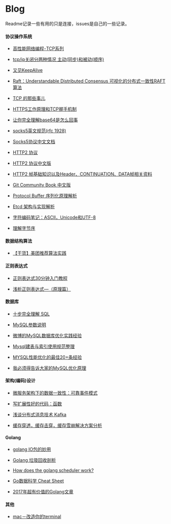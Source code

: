# Blog
Readme记录一些有用的只是连接，issues是自己的一些记录。


#### 协议操作系统

* [高性能网络编程-TCP系列](http://blog.csdn.net/column/details/high-perf-network.html)

* [tcp/ip关闭分两种情况 主动(同步)和被动(顺序)](http://blog.csdn.net/wych1981/article/details/23421273)

* [又见KeepAlive](http://blog.sina.com.cn/s/blog_e59371cc0102ux5w.html)

* [Raft：Understandable Distributed Consensus 可视化的分布式一致性RAFT算法](http://thesecretlivesofdata.com/raft/)

* [TCP 的那些事儿](http://get.ftqq.com/295.get)
 
* [HTTPS工作原理和TCP握手机制](http://www.cnblogs.com/ttltry-air/archive/2012/08/20/2647898.html)
 
* [让你完全理解base64是怎么回事](https://segmentfault.com/a/1190000004533485)

* [socks5英文规范(rfc 1928)](https://www.ietf.org/rfc/rfc1928.txt)

* [Socks5协议中文文档](http://blog.csdn.net/testcs_dn/article/details/7915505)

* [HTTP2 协议](https://tools.ietf.org/html/rfc7540)

* [HTTP2 协议中文版](https://github.com/nange/blog/blob/master/rfc7540.txt)

* [HTTP2 帧基础知识以及Header、CONTINUATION、DATA帧相关资料](http://www.cnblogs.com/ghj1976/p/4581426.html)

* [Git Community Book 中文版](http://gitbook.liuhui998.com/index.html)

* [Protocol Buffer 序列化原理解析](http://blog.csdn.net/carson_ho/article/details/70568606)

* [Etcd 架构与实现解析](http://jolestar.com/etcd-architecture/)

* [字符编码笔记：ASCII，Unicode和UTF-8](http://www.ruanyifeng.com/blog/2007/10/ascii_unicode_and_utf-8.html)

* [理解字节序](http://www.ruanyifeng.com/blog/2016/11/byte-order.html)



#### 数据结构算法

* [【干货】美团推荐算法实践](http://mp.weixin.qq.com/s?__biz=MjM5ODIzNDQ3Mw==&mid=202944919&idx=1&sn=98d617e318420b0bcf451d4c3def31ce)


#### 正则表达式

* [正则表达式30分钟入门教程](http://www.cnblogs.com/deerchao/archive/2006/08/24/zhengzhe30fengzhongjiaocheng.html)

* [浅析正则表达式—（原理篇）](http://www.cnblogs.com/dwlsxj/p/Regex.html)



#### 数据库

* [十步完全理解 SQL](http://blog.jobbole.com/55086/)

* [MySQL参数说明](http://ourmysql.com/archives/411?f=wb)

* [微博的MySQL数据库优化实践经验](http://dockone.io/article/1106)

* [Mysql建表与索引使用规范整理](http://blog.csdn.net/jenminzhang/article/details/9702345)

* [MYSQL性能优化的最佳20+条经验](http://coolshell.cn/articles/1846.html)

* [我必须得告诉大家的MySQL优化原理](http://www.jianshu.com/p/d7665192aaaf)



#### 架构(编码)设计

* [微服务架构下的数据一致性：可靠事件模式](http://www.howardliu.cn/micro-services/data-consistency-in-micro-services-reliable-event/)

* [写扩展性好的代码：函数](http://blog.jobbole.com/107442/)

* [浅谈分布式消息技术 Kafka](http://www.linkedkeeper.com/detail/blog.action?bid=1016)

* [缓存穿透，缓存击穿，缓存雪崩解决方案分析](http://blog.csdn.net/zeb_perfect/article/details/54135506)

#### Golang

* [golang IO包的妙用](http://www.jianshu.com/p/8c33f7c84509#)

* [Golang 垃圾回收剖析](http://legendtkl.com/2017/04/28/golang-gc/)

* [How does the golang scheduler work?](https://www.quora.com/How-does-the-golang-scheduler-work/answer/Ian-Lance-Taylor)

* [Go数据科学 Cheat Sheet](https://www.cheatography.com/chewxy/cheat-sheets/data-science-in-go-a/)

* [2017年超有价值的Golang文章](http://colobu.com/2017/12/28/top-golang-articles-of-2017/)
 

#### 其他
* [mac－改造你的terminal](https://www.jianshu.com/p/bb1c97269b11)



